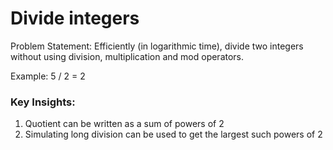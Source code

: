# Divide integers 

Problem Statement: Efficiently (in logarithmic time), divide two integers without using division, multiplication and mod operators.

Example: 5 / 2 = 2

### Key Insights:
  1. Quotient can be written as a sum of powers of 2
  2. Simulating long division can be used to get the largest such powers of 2

